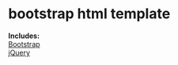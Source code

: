 # bootstrap html template

**Includes:**  
[Bootstrap](http://getbootstrap.com/)  
[jQuery](http://jquery.com/)
